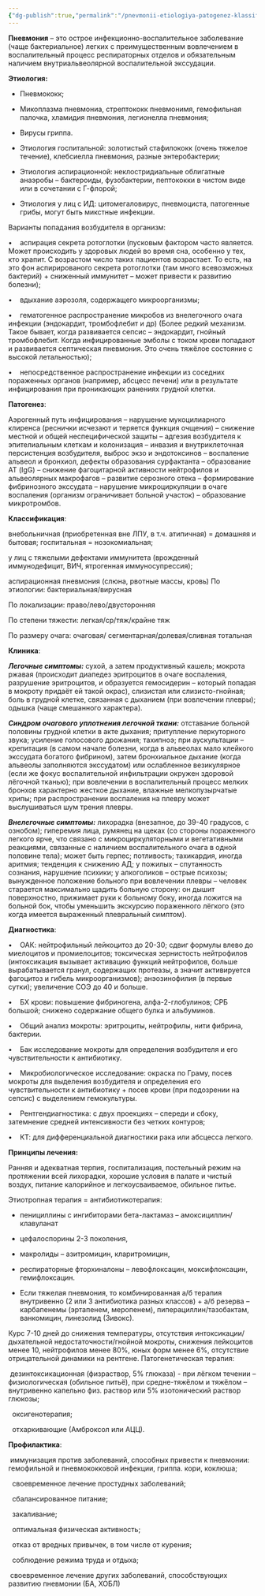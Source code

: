 ```yaml
---
{"dg-publish":true,"permalink":"/pnevmonii-etiologiya-patogenez-klassifikacziya-klinika-diagnostika-princzipy-lecheniya-nemedikamentoznogo-medikamentoznogo-i-s-ispolzovaniem-fizicheskih-faktorov-profilaktika/"}
---
```



**Пневмония** – это острое инфекционно-воспалительное заболевание (чаще бактериальное) легких с преимущественным вовлечением в воспалительный процесс респираторных отделов и обязательным наличием внутриальвеолярной воспалительной экссудации.

**Этиология:**

- Пневмококк;

- Микоплазма пневмониа, стрептококк пневмонимя, гемофильная палочка, хламидия пневмония, легионелла пневмония;

- Вирусы гриппа.

- Этиология госпитальной: золотистый стафилококк (очень тяжелое течение), клебсиелла пневмония, разные энтеробактерии;

- Этиология аспирационной: неклостридиальные облигатные анаэробы – бактероиды, фузобактерии, пептококки в чистом виде или в сочетании с Г-флорой;

- Этиология у лиц с ИД: цитомегаловирус, пневмоциста, патогенные грибы, могут быть микстные инфекции.

Варианты попадания возбудителя в организм:

•    аспирация секрета ротоглотки (пусковым фактором часто является. Может происходить у здоровых людей во время сна, особенно у тех, кто храпит. С возрастом число таких пациентов возрастает. То есть, на это фон аспирированого секрета ротоглотки (там много всевозможных бактерий) + сниженный иммунитет – может привести к развитию болезни);

•    вдыхание аэрозоля, содержащего микроорганизмы;

•    гематогенное распространение микробов из внелегочного очага инфекции (эндокардит, тромбофлебит и др) (Более редкий механизм. Такое бывает, когда развивается сепсис – эндокардит, гнойный тромбофлебит. Когда инфицированные эмболы с током крови попадают и развивается септическая пневмония. Это очень тяжёлое состояние с высокой летальностью);

•    непосредственное распространение инфекции из соседних пораженных органов (например, абсцесс печени) или в результате инфицирования при проникающих ранениях грудной клетки.

**Патогенез**:

Аэрогенный путь инфицирования – нарушение мукоцилиарного клиренса (реснички исчезают и теряется функция очщения) – снижение местной и общей неспецифической защиты – адгезия возбудителя к эпителиальным клеткам и колонизация – инвазия и внутриклеточная персистенция возбудителя, выброс экзо и эндотоксинов – воспаление альвеол и бронхиол, дефекты образования сурфактанта – образование АТ (IgG) – снижение фагоцитарной активности нейтрофилов и альвеолярных макрофагов – развитие серозного отека – формирование фибринозного экссудата – нарушение микроциркуляции в очаге воспаления (организм ограничивает больной участок) – образование микротромбов.

**Классификация**:

внебольничная (приобретенная вне ЛПУ, в т.ч. атипичная) = домашняя и бытовая; госпитальная = нозокомиальная;

у лиц с тяжелыми дефектами иммунитета (врожденный иммунодефицит, ВИЧ, ятрогенная иммуносупрессия);

аспирационная пневмония (слюна, рвотные массы, кровь) По этиологии: бактериальная/вирусная

По локализации: право/лево/двусторонняя

По степени тяжести: легкая/ср/тяж/крайне тяж

По размеру очага: очаговая/ сегментарная/долевая/сливная тотальная

**Клиника**:

**_Легочные симптомы:_** сухой, а затем продуктивный кашель; мокрота ржавая (происходит диапедез эритроцитов в очаге воспаления, разрушение эритроцитов, и образуется гемосидерин – который попадая в мокроту придаёт ей такой окрас), слизистая или слизисто-гнойная; боль в грудной клетке, связанная с дыханием (при вовлечении плевры); одышка (чаще смешанного характера).

**_Синдром очагового уплотнения легочной ткани:_** отставание больной половины грудной клетки в акте дыхания; притупление перкуторного звука; усиление голосового дрожания; тахипноэ; при аускультации – крепитация (в самом начале болезни, когда в альвеолах мало клейкого экссудата богатого фибрином), затем бронхиальное дыхание (когда альвеолы заполняются экссудатом) или ослабленное везикулярное (если же фокус воспалительной инфильтрации окружен здоровой лёгочной тканью); при вовлечении в воспалительный процесс мелких бронхов характерно жесткое дыхание, влажные мелкопузырчатые хрипы; при распространении воспаления на плевру может выслушиваться шум трения плевры.

**_Внелегочные симптомы:_** лихорадка (внезапное, до 39-40 градусов, с ознобом); гиперемия лица, румянец на щеках (со стороны пораженного легкого ярче, что связано с микроциркуляторными и вегетативными реакциями, связанные с наличием воспалительного очага в одной половине тела); может быть герпес; потливость; тахикардия, иногда аритмия; тенденция к снижению АД; у пожилых – спутанность сознания, нарушение психики; у алкоголиков – острые психозы; вынужденное положение больного при вовлечении плевры – человек старается максимально щадить больную сторону: он дышит поверхностно, прижимает руки к больному боку, иногда ложится на больной бок, чтобы уменьшить экскурсию пораженного лёгкого (это когда имеется выраженный плевральный симптом).

**Диагностика**:

•    ОАК: нейтрофильный лейкоцитоз до 20-30; сдвиг формулы влево до миелоцитов и промиелоцитов; токсическая зернистость нейтрофилов (интоксикация вызывает активацию функций нейтрофилов, больше вырабатывается гранул, содержащих протеазы, а значит активируется фагоцитоз и гибель микроорганизмов); анэозинофилия (в первые сутки); увеличение СОЭ до 40 и больше.

•    БХ крови: повышение фибриногена, алфа-2-глобулинов; СРБ большой; снижено содержание общего булка и альбуминов.

•    Общий анализ мокроты: эритроциты, нейтрофилы, нити фибрина, бактерии.

•    Бак исследование мокроты для определения возбудителя и его чувствительности к антибиотику.

•    Микробиологическое исследование: окраска по Граму, посев мокроты для выделения возбудителя и определения его чувствительности к антибиотику + посев крови (при подозрении на сепсис) с выделением гемокультуры.

•    Рентгендиагностика: с двух проекциях – спереди и сбоку, затемнение средней интенсивности без четких контуров;

•    КТ: для дифференциальной диагностики рака или абсцесса легкого.

**Принципы лечения:**

Ранняя и адекватная терпия, госпитализация, постельный режим на протяжении всей лихорадки, хорошие условия в палате и чистый воздух, питание калорийное и легкоусваиваемое, обильное питье.

Этиотропная терапия = антибиотикотерапия:

- пенициллины с ингибиторами бета-лактамаз – амоксициллин/клавуланат

- цефалоспорины 2-3 поколения,

- макролиды – азитромицин, кларитромицин,

- респираторные фторхиналоны – левофлоксацин, моксифлоксацин, гемифлоксацин.

- Если тяжелая пневмония, то комбинированная а/б терапия внутривенно (2 или 3 антибиотика разных классов) + а/б резерва – карбапенемы (эртапенем, меропенем), пиперациллин/тазобактам, ванкомицин, линезолид (Зивокс).

Курс 7-10 дней до снижения температуры, отсутствия интоксикации/дыхательной недостаточности/гнойной мокроты, снижения лейкоцитов менее 10, нейтрофилов менее 80%, юных форм менее 6%, отсутствие отрицательной динамики на рентгене. Патогенетическая терапия:

 дезинтоксикационная (физраствор, 5% глюказа) - при лёгком течении – физиологическая (обильное питьё), при средне-тяжёлом и тяжёлом – внутривенно капельно физ. раствор или 5% изотонический раствор глюкозы;

  оксигенотерапия;

  отхаркивающие (Амброксол или АЦЦ).

**Профилактика**:

 иммунизация против заболеваний, способных привести к пневмонии: гемофильной и пневмококковой инфекции, гриппа. кори, коклюша;

  своевременное лечение простудных заболеваний;

  сбалансированное питание;

  закаливание;

  оптимальная физическая активность;

  отказ от вредных привычек, в том числе от курения;

  соблюдение режима труда и отдыха;

 своевременное лечение других заболеваний, способствующих развитию пневмонии (БА, ХОБЛ)
